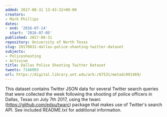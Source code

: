 ```yaml
---
added: 2017-08-31 13:43:32+00:00
creators:
- Mark Phillips
dates:
- end: '2016-07-14'
  start: '2016-07-05'
published: 2017-08-31
repository: University of North Texas
slug: 20170831-dallas-police-shooting-twitter-dataset
subjects:
- Policeshooting
- Activism
title: Dallas Police Shooting Twitter Dataset
tweets: 7146993
url: https://digital.library.unt.edu/ark:/67531/metadc991469/
---
```


This dataset contains Twitter JSON data for several Twitter search queries that were collected the week following the shooting of police officers in Dallas, Texas on July 7th 2017, using the twarc (https://github.com/edsu/twarc) package that makes use of Twitter's search API. See included README.txt for additional information.
